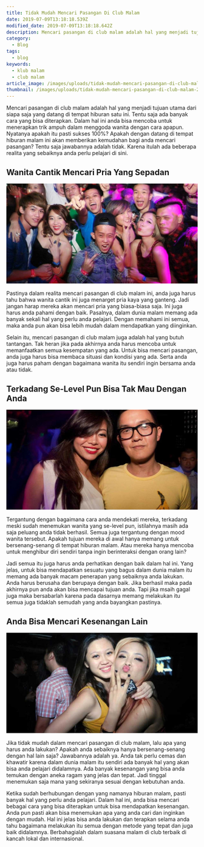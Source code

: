 ```yaml
---
title: Tidak Mudah Mencari Pasangan Di Club Malam
date: 2019-07-09T13:18:18.539Z
modified_date: 2019-07-09T13:18:18.642Z
description: Mencari pasangan di club malam adalah hal yang menjadi tujuan utama dari siapa saja yang datang di tempat hiburan satu ini. 
category:
  - Blog
tags:
  - blog
keywords:
  - klub malam
  - club malam
article_image: /images/uploads/tidak-mudah-mencari-pasangan-di-club-malam-2.jpg
thumbnail: /images/uploads/tidak-mudah-mencari-pasangan-di-club-malam-2-009.jpg
---
```

Mencari pasangan di club malam adalah hal yang menjadi tujuan utama dari siapa saja yang datang di tempat hiburan satu ini. Tentu saja ada banyak cara yang bisa diterapkan. Dalam hal ini anda bisa mencoba untuk menerapkan trik ampuh dalam menggoda wanita dengan cara apapun. Nyatanya apakah itu pasti sukses 100%? Apakah dengan datang di tempat hiburan malam ini akan memberikan kemudahan bagi anda mencari pasangan? Tentu saja jawabannya adalah tidak. Karena itulah ada beberapa realita yang sebaiknya anda perlu pelajari di sini.



## Wanita Cantik Mencari Pria Yang Sepadan

![Tidak Mudah Mencari Pasangan Di Club Malam](/images/uploads/tidak-mudah-mencari-pasangan-di-club-malam-3.jpg)

Pastinya dalam realita mencari pasangan di club malam ini, anda juga harus tahu bahwa wanita cantik ini juga menarget pria kaya yang ganteng. Jadi jangan harap mereka akan mencari pria yang biasa-biasa saja. Ini juga harus anda pahami dengan baik. Pasalnya, dalam dunia malam memang ada banyak sekali hal yang perlu anda pelajari. Dengan memahami ini semua, maka anda pun akan bisa lebih mudah dalam mendapatkan yang diinginkan.

Selain itu, mencari pasangan di club malam juga adalah hal yang butuh tantangan. Tak heran jika pada akhirnya anda harus mencoba untuk memanfaatkan semua kesempatan yang ada. Untuk bisa mencari pasangan, anda juga harus bisa membaca situasi dan kondisi yang ada. Serta anda juga harus paham dengan bagaimana wanita itu sendiri ingin bersama anda atau tidak. 



## Terkadang Se-Level Pun Bisa Tak Mau Dengan Anda

![Tidak Mudah Mencari Pasangan Di Club Malam](/images/uploads/tidak-mudah-mencari-pasangan-di-club-malam-2.jpg)

Tergantung dengan bagaimana cara anda mendekati mereka, terkadang meski sudah menemukan wanita yang se-level pun, istilahnya masih ada saja peluang anda tidak berhasil. Semua juga tergantung dengan mood wanita tersebut. Apakah tujuan mereka di awal hanya memang untuk bersenang-senang di tempat hiburan malam. Atau mereka hanya mencoba untuk menghibur diri sendiri tanpa ingin berinteraksi dengan orang lain?

Jadi semua itu juga harus anda perhatikan dengan baik dalam hal ini. Yang jelas, untuk bisa mendapatkan sesuatu yang bagus dalam dunia malam itu memang ada banyak macam penerapan yang sebaiknya anda lakukan. Anda harus berusaha dan berupaya dengan baik. Jika berhasil maka pada akhirnya pun anda akan bisa mencapai tujuan anda. Tapi jika msaih gagal juga maka bersabarlah karena pada dasarnya memang melakukan itu semua juga tidaklah semudah yang anda bayangkan pastinya.



## Anda Bisa Mencari Kesenangan Lain

![Tidak Mudah Mencari Pasangan Di Club Malam](/images/uploads/tidak-mudah-mencari-pasangan-di-club-malam-1.jpg)

Jika tidak mudah dalam mencari pasangan di club malam, lalu apa yang harus anda lakukan? Apakah anda sebaiknya hanya bersenang-senang dengan hal lain saja? Jawabannya adalah ya. Anda tak perlu cemas dan khawatir karena dalam dunia malam itu sendiri ada banyak hal yang akan bisa anda pelajari didalamnya. Ada banyak kesenangan yang bisa anda temukan dengan aneka ragam yang jelas dan tepat. Jadi tinggal menemukan saja mana yang sekiranya sesuai dengan kebutuhan anda.

Ketika sudah berhubungan dengan yang namanya hiburan malam, pasti banyak hal yang perlu anda pelajari. Dalam hal ini, anda bisa mencari bebagai cara yang bisa diterapkan untuk bisa mendapatkan kesenangan. Anda pun pasti akan bisa menemukan apa yang anda cari dan inginkan dengan mudah. Hal ini jelas bisa anda lakukan dan terapkan selama anda tahu bagaimana melakukan itu semua dengan metode yang tepat dan juga baik didalamnya. Berbahagialah dalam suasana malam di club terbaik di kancah lokal dan internasional.
